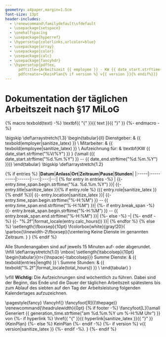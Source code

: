 ```yaml
---
geometry: a4paper,margin=1.5cm
font-size: 13pt
header-includes:
  - \renewcommand\familydefault\sfdefault
  - \usepackage{setspace}
  - \onehalfspacing
  - \usepackage{hyperref}
  - \hypersetup{colorlinks,urlcolor=blue}
  - \usepackage{array}
  - \usepackage{color}
  - \usepackage{calc}
  - \usepackage{fancyhdr}
  - \hypersetup{pdftex,
      pdftitle={Arbeitszeit {{ employee }} - KW {{ date_start.strftime("%V/%Y") }}},
      pdfcreator={KeinPlan{% if version %} v{{ version }}{% endif%}}}
---
```

# Dokumentation der täglichen Arbeitszeit nach §17 MiLoG

{% macro texbold(text) -%}
\textbf{{ "{" }}{{ text }}{{ "}" }}
{%- endmacro -%}

\bigskip
\def\arraystretch{1.3}
\begin{tabular}{ll}
  Dienstgeber: & {{ texbold(employer|sanitize_latex) }} \\
  Mitarbeiter: & {{ texbold(employee|sanitize_latex) }} \\
  Aufzeichnung für: & \textbf{KW {{ date_start.strftime("%V/%Y") }} } {\small ({{ date_start.strftime("%d.%m.%Y") }} -- {{ date_end.strftime("%d.%m.%Y") }})}
\end{tabular}
\bigskip
\def\arraystretch{1.2}

{% if entries %}
|**Datum**|**Anlass**|**Ort**|**Zeitraum**|**Pause**|**Stunden**|
|:-----|:----------|:------|:---:|:---:|--:|
{% for entry in entries -%}
  |
  {{- entry.time_span.begin.strftime("%a. %d.%m.%Y") }}|
  {{- entry.title|sanitize_latex }}{% if entry.role %} ({{ entry.role|sanitize_latex }}{% endif %})|
  {{- entry.location|sanitize_latex }}|
  {{- entry.time_span.begin.strftime("%-H:%M") }} -- {{ entry.time_span.end.strftime("%-H:%M") }}|
  {%- if entry.break_span -%}
    {{- entry.break_span.begin.strftime("%-H:%M") }} -- {{ entry.break_span.end.strftime("%-H:%M") }}|
  {%- else -%}
    –|
  {%- endif -%}
  {{- "%.2f"|format_locale(entry.calc_hours()) }}|
{% endfor %}
{% else %}
\setlength{\fboxsep}{10pt}
\fcolorbox{white}{gray!20}{
  \parbox{\linewidth-2\fboxsep}{\centering
    Keine Dienste im genannten Zeitraum.
  }
}
{% endif %}

Alle Stundenangaben sind auf jeweils 15 Minuten auf- oder abgerundet.
\hfill
\def\arraystretch{1.0}
\mbox{
  \setlength{\tabcolsep}{10pt}
  \begin{tabular}{rr<{\hspace{-\tabcolsep}}}
    Summe Dienste: & {{ texbold(entries|length) }} \\
    Summe Stunden: & {{ texbold("%.2f"|format_locale(total_hours)) }} \\
  \end{tabular}
}

\vfill
**Wichtig:** Die Aufzeichnungen sind wöchentlich zu führen. Dabei sind der Beginn, das Ende und die
Dauer der täglichen Arbeitszeit spätestens bis zum Ablauf des siebten auf den Tag der
Arbeitsleistung folgenden Kalendertages aufzuzeichnen.

\pagestyle{fancy}
\fancyhf{}
\fancyfoot[R]{(\thepage)}
\renewcommand{\headrulewidth}{0pt}
{% if footer -%}
  \fancyfoot[L]{\small
    Generiert
    {{ generation_time.strftime("am %d.%m.%Y um %-H:%M Uhr") }}
    von
    {%- if hyperlink %}
      \href{{ "{" }}{{ hyperlink|sanitize_latex }}{{ "}" }}{KeinPlan}
    {%- else %}
      KeinPlan
    {%- endif -%}
    {%- if version %}
      v{{ version|sanitize_latex }}
    {%- endif -%}.
  }
{%- endif %}
